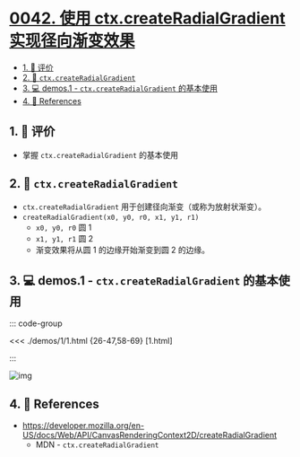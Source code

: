 # [0042. 使用 ctx.createRadialGradient 实现径向渐变效果](https://github.com/Tdahuyou/TNotes.canvas/tree/main/notes/0042.%20%E4%BD%BF%E7%94%A8%20ctx.createRadialGradient%20%E5%AE%9E%E7%8E%B0%E5%BE%84%E5%90%91%E6%B8%90%E5%8F%98%E6%95%88%E6%9E%9C)

<!-- region:toc -->

- [1. 🫧 评价](#1--评价)
- [2. 📒 `ctx.createRadialGradient`](#2--ctxcreateradialgradient)
- [3. 💻 demos.1 - `ctx.createRadialGradient` 的基本使用](#3--demos1---ctxcreateradialgradient-的基本使用)
- [4. 🔗 References](#4--references)

<!-- endregion:toc -->

## 1. 🫧 评价

- 掌握 `ctx.createRadialGradient` 的基本使用

## 2. 📒 `ctx.createRadialGradient`

- `ctx.createRadialGradient` 用于创建径向渐变（或称为放射状渐变）。
- `createRadialGradient(x0, y0, r0, x1, y1, r1)`
  - `x0, y0, r0` 圆 1
  - `x1, y1, r1` 圆 2
  - 渐变效果将从圆 1 的边缘开始渐变到圆 2 的边缘。

## 3. 💻 demos.1 - `ctx.createRadialGradient` 的基本使用

::: code-group

<<< ./demos/1/1.html {26-47,58-69} [1.html]

:::

![img](https://cdn.jsdelivr.net/gh/Tdahuyou/imgs@main/2024-10-04-12-01-09.png)

## 4. 🔗 References

- https://developer.mozilla.org/en-US/docs/Web/API/CanvasRenderingContext2D/createRadialGradient
  - MDN - `ctx.createRadialGradient`
